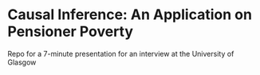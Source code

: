 # Causal Inference: An Application on Pensioner Poverty

Repo for a 7-minute presentation for an interview at the University of Glasgow
